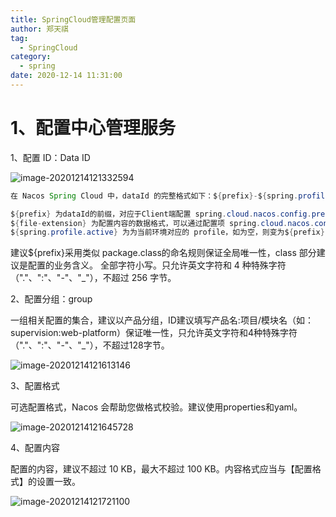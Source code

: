 ```yaml
---
title: SpringCloud管理配置页面
author: 郑天祺
tag:
  - SpringCloud
category:
  - spring
date: 2020-12-14 11:31:00
---
```


# 1、配置中心管理服务

1、配置 ID：Data ID

![image-20201214121332594](/assets/images/image-20201214121332594.png)

```java
在 Nacos Spring Cloud 中，dataId 的完整格式如下：${prefix}-${spring.profile.active}.${file-extension}
```

```java
${prefix} 为dataId的前缀，对应于Client端配置 spring.cloud.nacos.config.prefix 的值，如未配置，则默认对应Client端 spring.application.name 配置项的值。
${file-extension} 为配置内容的数据格式，可以通过配置项 spring.cloud.nacos.config.file-extension 来配置。目前只支持 properties 和 yaml 类型。
${spring.profile.active} 为为当前环境对应的 profile，如为空，则变为${prefix}-${spring.profile.active}.${file-extension}形式。
```

建议${prefix}采用类似 package.class的命名规则保证全局唯一性，class 部分建议是配置的业务含义。
全部字符小写。只允许英文字符和 4 种特殊字符（"."、":"、"-"、"_"），不超过 256 字节。



2、配置分组：group

一组相关配置的集合，建议以产品分组，ID建议填写产品名:项目/模块名（如：supervision:web-platform）保证唯一性，只允许英文字符和4种特殊字符（"."、":"、"-"、"_"），不超过128字节。

![image-20201214121613146](/assets/images/image-20201214121613146.png)

3、配置格式

可选配置格式，Nacos 会帮助您做格式校验。建议使用properties和yaml。

![image-20201214121645728](/assets/images/image-20201214121645728.png)

4、配置内容

配置的内容，建议不超过 10 KB，最大不超过 100 KB。内容格式应当与【配置格式】的设置一致。

![image-20201214121721100](/assets/images/image-20201214121721100.png)